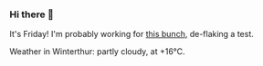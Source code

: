 ### Hi there :wave:

It's Friday! I'm probably working for [this bunch](https://github.com/kohofinancial), de-flaking a test.

Weather in Winterthur: partly cloudy, at +16°C.
